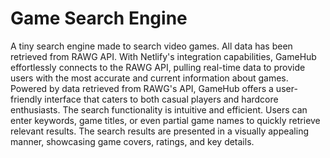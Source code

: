 # Game Search Engine

A tiny search engine made to search video games. All data has been retrieved from RAWG API. With Netlify's integration capabilities, GameHub effortlessly connects to the RAWG API, pulling real-time data to provide users with the most accurate and current information about games.
Powered by data retrieved from RAWG's API, GameHub offers a user-friendly interface that caters to both casual players and hardcore enthusiasts.
The search functionality is intuitive and efficient. Users can enter keywords, game titles, or even partial game names to quickly retrieve relevant results. The search results are presented in a visually appealing manner, showcasing game covers, ratings, and key details.

